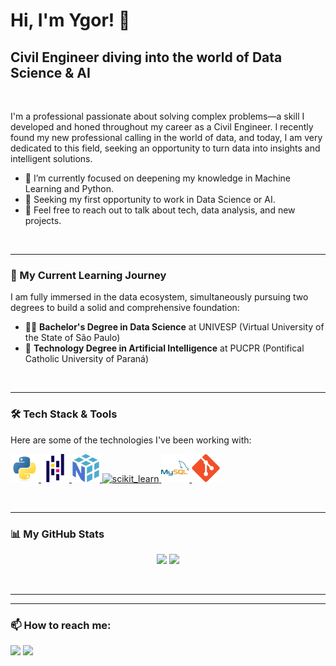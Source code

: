 # Hi, I'm Ygor! 👋

## Civil Engineer diving into the world of Data Science & AI

<br>

I'm a professional passionate about solving complex problems—a skill I developed and honed throughout my career as a Civil Engineer. I recently found my new professional calling in the world of data, and today, I am very dedicated to this field, seeking an opportunity to turn data into insights and intelligent solutions.

* 🔭 I’m currently focused on deepening my knowledge in Machine Learning and Python.
* 🌱 Seeking my first opportunity to work in Data Science or AI.
* 💬 Feel free to reach out to talk about tech, data analysis, and new projects.

<br>

---

### 🚀 My Current Learning Journey

I am fully immersed in the data ecosystem, simultaneously pursuing two degrees to build a solid and comprehensive foundation:

* 👨‍💻 **Bachelor's Degree in Data Science** at UNIVESP (Virtual University of the State of São Paulo)
* 🤖 **Technology Degree in Artificial Intelligence** at PUCPR (Pontifical Catholic University of Paraná)

<br>

---

### 🛠️ Tech Stack & Tools

Here are some of the technologies I've been working with:

<p align="left">
  <a href="https://www.python.org" target="_blank"> 
    <img src="https://raw.githubusercontent.com/devicons/devicon/master/icons/python/python-original.svg" alt="python" width="45" height="45"/> 
  </a>
  <a href="https://pandas.pydata.org/" target="_blank"> 
    <img src="https://raw.githubusercontent.com/devicons/devicon/2ae2a900d2f041da66e950e4d48052658d850630/icons/pandas/pandas-original.svg" alt="pandas" width="45" height="45"/> 
  </a>
  <a href="https://numpy.org/" target="_blank"> 
    <img src="https://raw.githubusercontent.com/devicons/devicon/master/icons/numpy/numpy-original.svg" alt="numpy" width="45" height="45"/> 
  </a>
  <a href="https://scikit-learn.org/" target="_blank"> 
    <img src="https://upload.wikimedia.org/wikipedia/commons/0/05/Scikit_learn_logo_small.svg" alt="scikit_learn" width="45" height="45"/> 
  </a>
    <a href="https://www.mysql.com/" target="_blank"> 
    <img src="https://raw.githubusercontent.com/devicons/devicon/master/icons/mysql/mysql-original-wordmark.svg" alt="mysql" width="45" height="45"/> 
  </a>
  <a href="https://git-scm.com/" target="_blank"> 
    <img src="https://raw.githubusercontent.com/devicons/devicon/master/icons/git/git-original.svg" alt="git" width="45" height="45"/> 
  </a>
</p>

<br>

---

### 📊 My GitHub Stats

<p align="center">
  <img height="180em" src="https://github-readme-stats.vercel.app/api?username=[ygorsmc]&show_icons=true&theme=dracula&include_all_commits=true&count_private=true"/>
  <img height="180em" src="https://github-readme-stats.vercel.app/api/top-langs/?username=[ygorsmc]&layout=compact&langs_count=7&theme=dracula"/>
</p>

<br>

---

---

### 📫 How to reach me:

<p align="left">
<a href="mailto:[ygorsmc@hotmail.com]" target="_blank"><img src="https://img.shields.io/badge/Gmail-D14836?style=for-the-badge&logo=gmail&logoColor=white" target="_blank"></a>
<a href="https://linkedin.com/in/ygorsmc" target="_blank"><img src="https://img.shields.io/badge/LinkedIn-0077B5?style=for-the-badge&logo=linkedin&logoColor=white" target="_blank"></a>
</p>
